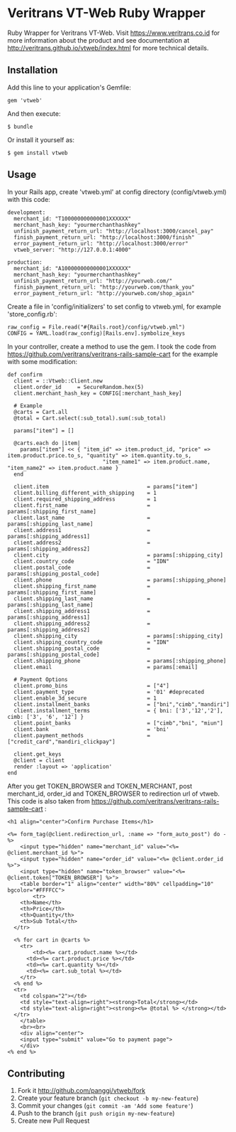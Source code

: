 # Veritrans VT-Web Ruby Wrapper

Ruby Wrapper for Veritrans VT-Web. Visit https://www.veritrans.co.id for more information about the product and see documentation at http://veritrans.github.io/vtweb/index.html for more technical details.

## Installation

Add this line to your application's Gemfile:

    gem 'vtweb'

And then execute:

    $ bundle

Or install it yourself as:

    $ gem install vtweb

## Usage

In your Rails app, create 'vtweb.yml' at config directory (config/vtweb.yml) with this code:

    development:
      merchant_id: "T100000000000001XXXXXX"
      merchant_hash_key: "yourmerchanthashkey"
      unfinish_payment_return_url: "http://localhost:3000/cancel_pay"
      finish_payment_return_url: "http://localhost:3000/finish"
      error_payment_return_url: "http://localhost:3000/error"
      vtweb_server: "http://127.0.0.1:4000"

    production:
      merchant_id: "A100000000000001XXXXXX"
      merchant_hash_key: "yourmerchanthashkey"
      unfinish_payment_return_url: "http://yourweb.com/"
      finish_payment_return_url: "http://yourweb.com/thank_you"
      error_payment_return_url: "http://yourweb.com/shop_again"
      
Create a file in 'config/initializers' to set config to vtweb.yml, for example 'store_config.rb':
    
    raw_config = File.read("#{Rails.root}/config/vtweb.yml")
    CONFIG = YAML.load(raw_config)[Rails.env].symbolize_keys
 
      
In your controller, create a method to use the gem. I took the code from https://github.com/veritrans/veritrans-rails-sample-cart for the example with some modification:

    def confirm
      client = ::Vtweb::Client.new
      client.order_id     = SecureRandom.hex(5)
      client.merchant_hash_key = CONFIG[:merchant_hash_key]

      # Example 
      @carts = Cart.all
      @total = Cart.select(:sub_total).sum(:sub_total)
  
      params["item"] = []    

      @carts.each do |item|
        params["item"] << { "item_id" => item.product_id, "price" => item.product.price.to_s, "quantity" => item.quantity.to_s, 
                                  "item_name1" => item.product.name, "item_name2" => item.product.name }
      end
  
      client.item    							= params["item"]
      client.billing_different_with_shipping 	= 1
      client.required_shipping_address 			= 1
      client.first_name    						= params[:shipping_first_name]
      client.last_name     						= params[:shipping_last_name]
      client.address1      						= params[:shipping_address1]
      client.address2      						= params[:shipping_address2]
      client.city          						= params[:shipping_city]
      client.country_code  						= "IDN"
      client.postal_code   						= params[:shipping_postal_code]
      client.phone         						= params[:shipping_phone]    
      client.shipping_first_name    			= params[:shipping_first_name]
      client.shipping_last_name     			= params[:shipping_last_name]
      client.shipping_address1      			= params[:shipping_address1]
      client.shipping_address2      			= params[:shipping_address2]
      client.shipping_city          			= params[:shipping_city]
      client.shipping_country_code  			= "IDN"
      client.shipping_postal_code   			= params[:shipping_postal_code]
      client.shipping_phone         			= params[:shipping_phone]  
      client.email 							    = params[:email] 
  
      # Payment Options
      client.promo_bins             			= ["4"]    
      client.payment_type           			= '01' #deprecated
      client.enable_3d_secure      				= 1
      client.installment_banks      			= ["bni","cimb","mandiri"]
      client.installment_terms      			= { bni: ['3','12','2'], cimb: ['3', '6', '12'] }
      client.point_banks            			= ["cimb","bni", "miun"]
      client.bank                   			= 'bni'
      client.payment_methods        			= ["credit_card","mandiri_clickpay"]

      client.get_keys
      @client = client
      render :layout => 'application'
    end
    
After you get TOKEN_BROWSER and TOKEN_MERCHANT, post merchant_id, order_id and TOKEN_BROWSER to redirection url of vtweb. This code is also taken from https://github.com/veritrans/veritrans-rails-sample-cart :

    <h1 align="center">Confirm Purchase Items</h1>
 
    <%= form_tag(@client.redirection_url, :name => "form_auto_post") do -%>
    	<input type="hidden" name="merchant_id" value="<%= @client.merchant_id %>"> 
    	<input type="hidden" name="order_id" value="<%= @client.order_id %>">
    	<input type="hidden" name="token_browser" value="<%= @client.token["TOKEN_BROWSER"] %>">
    	<table border="1" align="center" width="80%" cellpadding="10" bgcolor="#FFFFCC">
    		<tr>
        <th>Name</th>
        <th>Price</th>
        <th>Quantity</th>
        <th>Sub Total</th>    
      </tr>
      
      <% for cart in @carts %>
        <tr>
        	<td><%= cart.product.name %></td>
          <td><%= cart.product.price %></td>
          <td><%= cart.quantity %></td>
          <td><%= cart.sub_total %></td>
        </tr>    
      <% end %>  
      <tr>
      	<td colspan="2"></td>
      	<td style="text-align=right"><strong>Total</strong></td>
      	<td style="text-align=right"><strong><%= @total %> </strong></td>
      </tr>
    	</table>
    	<br><br>
    	<div align="center">
    	<input type="submit" value="Go to payment page">
    	</div>
    <% end %>

## Contributing

1. Fork it http://github.com/panggi/vtweb/fork 
2. Create your feature branch (`git checkout -b my-new-feature`)
3. Commit your changes (`git commit -am 'Add some feature'`)
4. Push to the branch (`git push origin my-new-feature`)
5. Create new Pull Request
